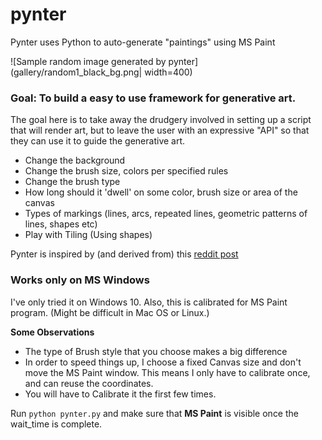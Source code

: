 # pynter
Pynter uses Python to auto-generate "paintings" using MS Paint


![Sample random image generated by pynter](gallery/random1_black_bg.png| width=400)

### Goal: To build a easy to use framework for generative art.

The goal here is to take away the drudgery involved in setting up a script that will render art, but to leave the user with an expressive "API" so that they can use it to guide the generative art.


- Change the background
- Change the brush size, colors per specified rules
- Change the brush type
- How long should it 'dwell' on some color, brush size or area of the canvas
- Types of markings (lines, arcs, repeated lines, geometric patterns of lines, shapes etc)
- Play with Tiling (Using shapes)


Pynter is inspired by (and derived from) this [reddit post](https://www.reddit.com/r/Python/comments/ebjgvl/i_wrote_a_program_that_doodles_things_in_ms_paint/)

### Works only on MS Windows
I've only tried it on Windows 10. Also, this is calibrated for MS Paint program. (Might be difficult in Mac OS or Linux.)

**Some Observations**
- The type of Brush style that you choose makes a big difference
- In order to speed things up, I choose a fixed Canvas size and don't move the MS Paint window. This means I only have to calibrate once, and can reuse the coordinates.
- You will have to Calibrate it the first few times.

Run `python pynter.py` and make sure that **MS Paint** is visible once the wait_time is complete.